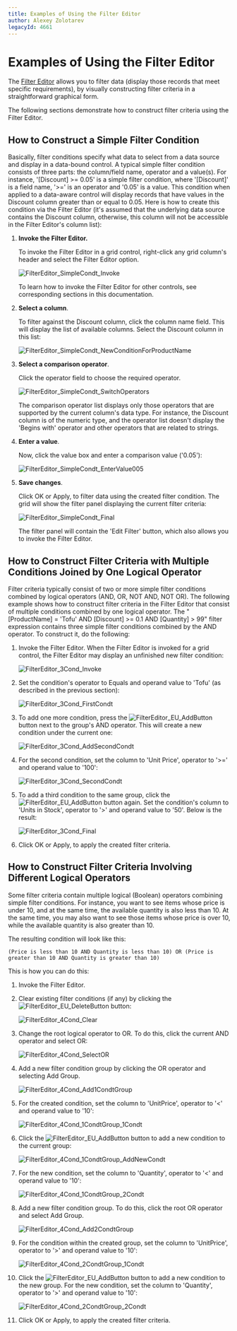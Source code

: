 ```yaml
---
title: Examples of Using the Filter Editor
author: Alexey Zolotarev
legacyId: 4661
---
```

# Examples of Using the Filter Editor
The [Filter Editor](filter-data-via-the-filter-editor.md) allows you to filter data (display those records that meet specific requirements), by visually constructing filter criteria in a straightforward graphical form.

The following sections demonstrate how to construct filter criteria using the Filter Editor.

## How to Construct a Simple Filter Condition
Basically, filter conditions specify what data to select from a data source and display in a data-bound control. A typical simple filter condition consists of three parts: the column/field name, operator and a value(s). For instance, '[Discount] &gt;= 0.05' is a simple filter condition, where '[Discount]' is a field name, '&gt;=' is an operator and '0.05' is a value. This condition when applied to a data-aware control will display records that have values in the Discount column greater than or equal to 0.05. Here is how to create this condition via the Filter Editor (it's assumed that the underlying data source contains the Discount column, otherwise, this column will not be accessible in the Filter Editor's column list):
1. **Invoke the Filter Editor.**
	
	To invoke the Filter Editor in a grid control, right-click any grid column's header and select the Filter Editor option.
	
	![FilterEditor_SimpleCondt_Invoke](../../images/img7312.png)
	
	To learn how to invoke the Filter Editor for other controls, see corresponding sections in this documentation.

2. **Select a column**.
	
	To filter against the Discount column, click the column name field. This will display the list of available columns. Select the Discount column in this list:
	
	![FilterEditor_SimpleCondt_NewConditionForProductName](../../images/img7314.png)
3. **Select a comparison operator**.
	
	Click the operator field to choose the required operator.
	
	![FilterEditor_SimpleCondt_SwitchOperators](../../images/img7316.png)
	
	The comparison operator list displays only those operators that are supported by the current column's data type. For instance, the Discount column is of the numeric type, and the operator list doesn't display the 'Begins with' operator and other operators that are related to strings.
4. **Enter a value**.
	
	Now, click the value box and enter a comparison value ('0.05'):
	
	![FilterEditor_SimpleCondt_EnterValue005](../../images/img7317.png)
5. **Save changes**.
	
	Click OK or Apply, to filter data using the created filter condition. The grid will show the filter panel displaying the current filter criteria:
	
	![FilterEditor_SimpleCondt_Final](../../images/img7318.png)
	
	The filter panel will contain the 'Edit Filter' button, which also allows you to invoke the Filter Editor.

## How to Construct Filter Criteria with Multiple Conditions Joined by One Logical Operator
Filter criteria typically consist of two or more simple filter conditions combined by logical operators (AND, OR, NOT AND, NOT OR). The following example shows how to construct filter criteria in the Filter Editor that consist of multiple conditions combined by one logical operator. The "[ProductName] = 'Tofu' AND [Discount] &gt;= 0.1 AND [Quantity] > 99" filter expression contains three simple filter conditions combined by the AND operator. To construct it, do the following:
1. Invoke the Filter Editor. When the Filter Editor is invoked for a grid control, the Filter Editor may display an unfinished new filter condition:
	
	![FilterEditor_3Cond_Invoke](../../images/img7328.png)
2. Set the condition's operator to Equals and operand value to 'Tofu' (as described in the previous section):
	
	![FilterEditor_3Cond_FirstCondt](../../images/img7329.png)
3. To add one more condition, press the ![FilterEditor_EU_AddButton](../../images/img7350.png) button next to the group's AND operator. This will create a new condition under the current one:
	
	![FilterEditor_3Cond_AddSecondCondt](../../images/img7330.png)
	
	
	
	
4. For the second condition, set the column to 'Unit Price', operator to '>=' and operand value to '100':
	
	![FilterEditor_3Cond_SecondCondt](../../images/img7332.png)
5. To add a third condition to the same group, click the ![FilterEditor_EU_AddButton](../../images/img7350.png) button again. Set the condition's column to 'Units in Stock', operator to '>' and operand value to '50'. Below is the result:
	
	![FilterEditor_3Cond_Final](../../images/img7327.png)
6. Click OK or Apply, to apply the created filter criteria.

## How to Construct Filter Criteria Involving Different Logical Operators
Some filter criteria contain multiple logical (Boolean) operators combining simple filter conditions. For instance, you want to see items whose price is under 10, and at the same time, the available quantity is also less than 10. At the same time, you may also want to see those items whose price is over 10, while the available quantity is also greater than 10.

The resulting condition will look like this:

``(Price is less than 10 AND Quantity is less than 10) OR (Price is greater than 10 AND Quantity is greater than 10)``

This is how you can do this:
1. Invoke the Filter Editor.
2. Clear existing filter conditions (if any) by clicking the ![FilterEditor_EU_DeleteButton](../../images/img7351.png)  button:
	
	![FilterEditor_4Cond_Clear](../../images/img7394.png)
3. Change the root logical operator to OR. To do this, click the current AND operator and select OR:
	
	![FilterEditor_4Cond_SelectOR](../../images/img7396.png)
4. Add a new filter condition group by clicking the OR operator and selecting Add Group.
	
	![FilterEditor_4Cond_Add1CondtGroup](../../images/img7398.png)
5. For the created condition, set the column to 'UnitPrice', operator to '&lt;' and operand value to '10':
	
	![FilterEditor_4Cond_1CondtGroup_1Condt](../../images/img7399.png)
6. Click the ![FilterEditor_EU_AddButton](../../images/img7350.png) button to add a new condition to the current group:
	
	![FilterEditor_4Cond_1CondtGroup_AddNewCondt](../../images/img7403.png)
7. For the new condition, set the column to 'Quantity', operator to '&lt;' and operand value to '10':
	
	![FilterEditor_4Cond_1CondtGroup_2Condt](../../images/img7405.png)
8. Add a new filter condition group. To do this, click the root OR operator and select Add Group.
	
	![FilterEditor_4Cond_Add2CondtGroup](../../images/img7406.png)
9. For the condition within the created group, set the column to 'UnitPrice', operator to '&gt;' and operand value to '10':
	
	![FilterEditor_4Cond_2CondtGroup_1Condt](../../images/img7407.png)
10. Click the ![FilterEditor_EU_AddButton](../../images/img7350.png) button to add a new condition to the new group. For the new condition, set the column to 'Quantity', operator to '&gt;' and operand value to '10':
	
	![FilterEditor_4Cond_2CondtGroup_2Condt](../../images/img7410.png)
12. Click OK or Apply, to apply the created filter criteria.